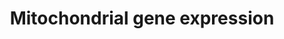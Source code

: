 ---
annotations:
- id: PW:0001333
  parent: regulatory pathway
  type: Pathway Ontology
  value: mitochondrial transcription pathway
authors:
- Dfornika
- MartijnVanIersel
- Thomas
- MaintBot
- Khanspers
- Ddigles
- Eweitz
- Egonw
citedin:
- link: PMC12301734
  title: Investigating Transcriptional Age Acceleration in Inflammatory Skin Diseases
communities:
- Mitochondrion
- ONTOX
description: Numerous nuclear-encoded genes co-ordinate the expression of genes encoded
  on the mitochondrial genome.
last-edited: 2025-07-10
ndex: d68f3538-8b61-11eb-9e72-0ac135e8bacf
organisms:
- Homo sapiens
redirect_from:
- /index.php/Pathway:WP391
- /instance/WP391
- /instance/WP391_r139885
revision: r139885
schema-jsonld:
- '@context': https://schema.org/
  '@id': https://wikipathways.github.io/pathways/WP391.html
  '@type': Dataset
  creator:
    '@type': Organization
    name: WikiPathways
  description: Numerous nuclear-encoded genes co-ordinate the expression of genes
    encoded on the mitochondrial genome.
  keywords:
  - CAMK4
  - CREB1
  - Ca²⁺
  - ESRRA
  - GABPA
  - GABPB2
  - HCFC1
  - MTERF
  - MTERFD1
  - MYEF2
  - NRF1
  - POLRMT
  - PPARGC1A
  - PPARGC1B
  - PPP3CA
  - PPRC1
  - SP1
  - TFAM
  - TFB1M
  - TFB2M
  - cAMP
  - cGMP
  license: CC0
  name: Mitochondrial gene expression
seo: CreativeWork
title: Mitochondrial gene expression
wpid: WP391
---